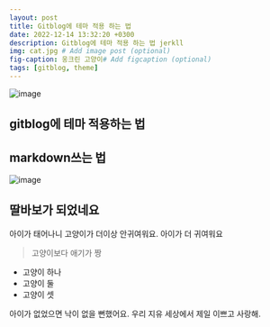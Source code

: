 ```yaml
---
layout: post
title: Gitblog에 테마 적용 하는 법
date: 2022-12-14 13:32:20 +0300
description: Gitblog에 테마 적용 하는 법 jerkll
img: cat.jpg # Add image post (optional)
fig-caption: 웅크린 고양이# Add figcaption (optional)
tags: [gitblog, theme]
---
```


![image](https://user-images.githubusercontent.com/1642243/207507270-6a7fb067-2f83-460c-bdb9-c53722b339f7.png)


## gitblog에 테마 적용하는 법

## markdown쓰는 법

![image](https://user-images.githubusercontent.com/1642243/207507789-7bb63cb1-5ebb-41f9-80d6-1ca8c5d48ce1.png)



## 딸바보가 되었네요
아이가 태어나니 고양이가 더이상 안귀여워요. 아이가 더 귀여워요

>고양이보다 애기가 짱
* 고양이 하나
* 고양이 둘
* 고양이 셋

아이가 없었으면 낙이 없을 뻔했어요.
우리 지유 세상에서 제일 이쁘고 사랑해.
